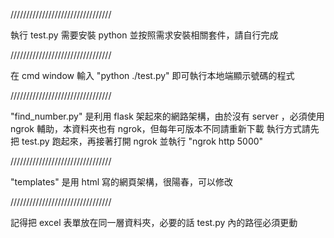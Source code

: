 ////////////////////////////////

執行 test.py 需要安裝 python 並按照需求安裝相關套件，請自行完成

////////////////////////////////

在 cmd window 輸入 "python ./test.py" 即可執行本地端顯示號碼的程式

////////////////////////////////

"find_number.py" 是利用 flask 架起來的網路架構，由於沒有 server ，必須使用 ngrok 輔助，本資料夾也有 ngrok，但每年可版本不同請重新下載
執行方式請先把 test.py 跑起來，再接著打開 ngrok 並執行 "ngrok http 5000"

////////////////////////////////

"templates" 是用 html 寫的網頁架構，很陽春，可以修改

////////////////////////////////

記得把 excel 表單放在同一層資料夾，必要的話 test.py 內的路徑必須更動
